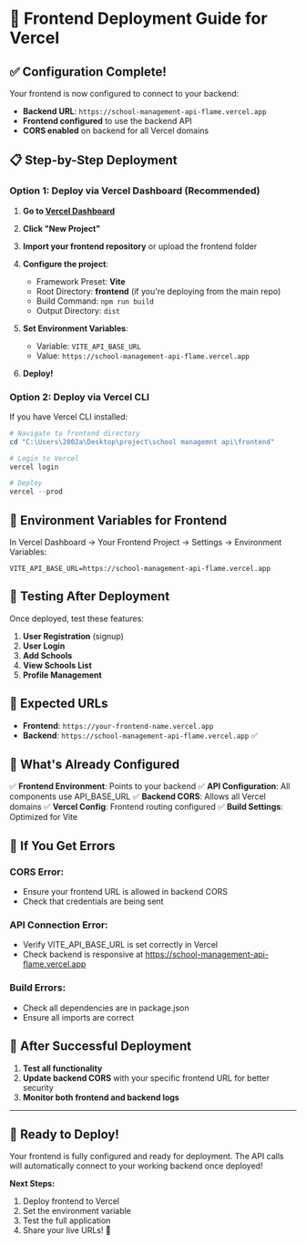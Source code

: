 # 🚀 Frontend Deployment Guide for Vercel

## ✅ Configuration Complete!

Your frontend is now configured to connect to your backend:

- **Backend URL**: `https://school-management-api-flame.vercel.app`
- **Frontend configured** to use the backend API
- **CORS enabled** on backend for all Vercel domains

## 📋 Step-by-Step Deployment

### Option 1: Deploy via Vercel Dashboard (Recommended)

1. **Go to [Vercel Dashboard](https://vercel.com/dashboard)**
2. **Click "New Project"**
3. **Import your frontend repository** or upload the frontend folder
4. **Configure the project**:

   - Framework Preset: **Vite**
   - Root Directory: **frontend** (if you're deploying from the main repo)
   - Build Command: `npm run build`
   - Output Directory: `dist`

5. **Set Environment Variables**:

   - Variable: `VITE_API_BASE_URL`
   - Value: `https://school-management-api-flame.vercel.app`

6. **Deploy!**

### Option 2: Deploy via Vercel CLI

If you have Vercel CLI installed:

```powershell
# Navigate to frontend directory
cd "C:\Users\2002a\Desktop\project\school managemnt api\frontend"

# Login to Vercel
vercel login

# Deploy
vercel --prod
```

## 🔧 Environment Variables for Frontend

In Vercel Dashboard → Your Frontend Project → Settings → Environment Variables:

```
VITE_API_BASE_URL=https://school-management-api-flame.vercel.app
```

## 🧪 Testing After Deployment

Once deployed, test these features:

1. **User Registration** (signup)
2. **User Login**
3. **Add Schools**
4. **View Schools List**
5. **Profile Management**

## 🔗 Expected URLs

- **Frontend**: `https://your-frontend-name.vercel.app`
- **Backend**: `https://school-management-api-flame.vercel.app` ✅

## 🎯 What's Already Configured

✅ **Frontend Environment**: Points to your backend
✅ **API Configuration**: All components use API_BASE_URL
✅ **Backend CORS**: Allows all Vercel domains
✅ **Vercel Config**: Frontend routing configured
✅ **Build Settings**: Optimized for Vite

## 🚨 If You Get Errors

### CORS Error:

- Ensure your frontend URL is allowed in backend CORS
- Check that credentials are being sent

### API Connection Error:

- Verify VITE_API_BASE_URL is set correctly in Vercel
- Check backend is responsive at https://school-management-api-flame.vercel.app

### Build Errors:

- Check all dependencies are in package.json
- Ensure all imports are correct

## 📱 After Successful Deployment

1. **Test all functionality**
2. **Update backend CORS** with your specific frontend URL for better security
3. **Monitor both frontend and backend logs**

---

## 🎉 Ready to Deploy!

Your frontend is fully configured and ready for deployment. The API calls will automatically connect to your working backend once deployed!

**Next Steps:**

1. Deploy frontend to Vercel
2. Set the environment variable
3. Test the full application
4. Share your live URLs! 🚀
